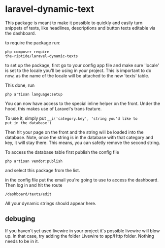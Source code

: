 # laravel-dynamic-text

This package is meant to make it possible to quickly and easily turn snippets of texts, like headlines, descriptions and button texts editable via the dashboard. 

to require the package run:

<code>php composer require the-riptide/laravel-dynamic-texts</code>

to set up the package, first go to your config app file and make sure 'locale' is set to the locale you'll be using in your project. This is important to do now, as the name of the locale will be attached to the new 'texts' table. 

This done, run

<code>php artisan language:setup</code>

You can now have access to the special inline helper on the front. Under the hood, this makes use of Laravel's trans feature. 

To use it, simply put <code>__i('category.key', 'string you'd like to put in the database') </code>

Then hit your page on the front and the string will be loaded into the database. Note, once the string is in the database with that category and key, it will stay there. This means, you can safetly remove the second string. 

To access the database table first publish the config file

<code>php artisan vendor:publish</code> 

and select this package from the list. 

in the config file put the email you're going to use to access the dashboard. Then log in and hit the route 

<code>/dashboard/texts/edit</code>

All your dynamic strings should appear here.

## debuging
If you haven't yet used livewire in your project it's possible livewire will blow up. In that case, try adding the folder Livewire to app/Http folder. Nothing needs to be in it. 